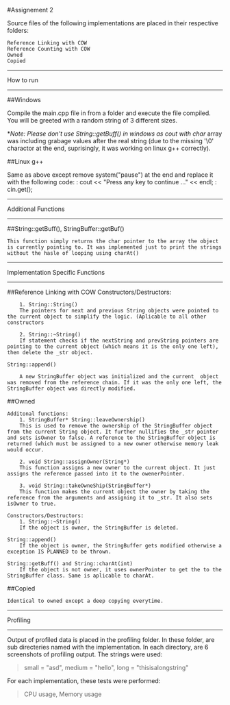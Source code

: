 #Assignement 2

Source files of the following implementations are placed in their respective folders:

	Reference Linking with COW	
	Reference Counting with COW
	Owned
	Copied

____________________
How to run
____________________

##Windows

Compile the main.cpp file in from a folder and execute the file compiled. You will be greeted with a random string of 3 different sizes.

**Note: Please don't use String::getBuff() in windows as cout with char* array was including grabage values after the real string (due to the missing '\0' charactor at the end, suprisingly, it was working on linux g++ correctly). 

##Linux g++

Same as above except remove system("pause") at the end and replace it with the following code:
:    cout << "Press any key to continue ..." << endl;
:    cin.get();

___________________
Additional Functions
____________________

##String::getBuff(), StringBuffer::getBuf()

	This function simply returns the char pointer to the array the object is currently pointing to. It was implemented just to print the strings without the hasle of looping using charAt()

___________________
Implementation Specific Functions
___________________

##Reference Linking with COW
	Constructors/Destructors:
	
		1. String::String()
		The pointers for next and previous String objects were pointed to the current object to simplify the logic. (Aplicable to all other constructors

		2. String::~String()
		If statement checks if the nextString and prevString pointers are pointing to the current object (which means it is the only one left), then delete the _str object.

	String::append()
	
		A new StringBuffer object was initialized and the current  object was removed from the reference chain. If it was the only one left, the StringBuffer object was directly modified.

##Owned

	Additonal functions:
		1. StringBuffer* String::leaveOwnership()
		This is used to remove the ownership of the StringBuffer object from the current String object. It further nullifies the _str pointer and sets isOwner to false. A reference to the StringBuffer object is returned (which must be assigned to a new owner otherwise memory leak would occur.

		2. void String::assignOwner(String*)
		This function assigns a new owner to the current object. It just assigns the reference passed into it to the owenerPointer.
		
		3. void String::takeOwneShip(StringBuffer*)
		This function makes the current object the owner by taking the reference from the arguments and assigning it to _str. It also sets isOwner to true.
	
	Constructors/Destructors:
		1. String::~String()
		If the object is owner, the StringBuffer is deleted.

	String::append()
		If the object is owner, the StringBuffer gets modified otherwise a exception IS PLANNED to be thrown.

	String::getBuff() and String::charAt(int)
		If the object is not owner, it uses ownerPointer to get the to the StringBuffer class. Same is aplicable to charAt.


##Copied

	Identical to owned except a deep copying everytime.

______________
Profiling
______________

Output of profiled data is placed in the profiling folder. In these folder, are sub directeries named with the implementation. In each directory, are 6 screenshots of profiling output. The strings were used:

>small = "asd",
>medium = "hello",
>long = "thisisalongstring"

For each implementation, these tests were performed:

>CPU usage,
>Memory usage
